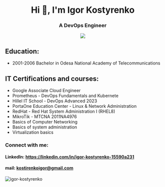 <h1 align="center">Hi 👋, I'm Igor Kostyrenko</h1>
<h3 align="center">A DevOps Engineer</h3>
			          
<p align="center">
  <a href="https://skillicons.dev">
    <img src="https://skillicons.dev/icons?i=aws,gcp,git,github,kubernetes,docker,ansible,linux,bash,jenkins,vim,mysql,nginx,py,vscode" />
  </a>
</p>

## Education:
* 2001-2006  Bachelor in Odesa National Academy of Telecommunications

## IT Certifications and courses:
* Google Associate Cloud Engineer
* Prometheus - DevOps Fundamentals and Kubernete
* Hillel IT School  - DevOps Advanced 2023
* PortaOne Education Center   -  Linux & Network Administration
* RedHat  - Red Hat System Administration I (RHEL8)
* MikroTik   -  MTCNA  2011NA4976
* Basics of Computer Networking
* Basics of system administration 
* Virtualization basics

<h3 align="left">Connect with me:</h3>

#### LinkedIn:  https://linkedin.com/in/igor-kostyrenko-15590a231
#### mail: kostirenkoigor@gmail.com
 

<p align="left"> <img src="https://komarev.com/ghpvc/?username=igor-kostyrenko&label=Profile%20views&color=0e75b6&style=flat" alt="igor-kostyrenko" /> </p>
